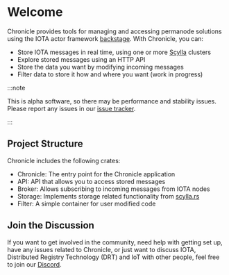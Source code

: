 # Welcome

Chronicle provides tools for managing and accessing permanode solutions using the IOTA actor framework [backstage](https://github.com/iotaledger/backstage). With Chronicle, you can:

- Store IOTA messages in real time, using one or more [Scylla](https://www.scylladb.com/) clusters
- Explore stored messages using an HTTP API
- Store the data you want by modifying incoming messages
- Filter data to store it how and where you want (work in progress)

:::note

This is alpha software, so there may be performance and stability issues. Please report any issues in our [issue tracker](https://github.com/iotaledger/chronicle.rs/issues/new).

:::

## Project Structure

Chronicle includes the following crates:

- Chronicle: The entry point for the Chronicle application
- API: API that allows you to access stored messages
- Broker: Allows subscribing to incoming messages from IOTA nodes
- Storage: Implements storage related functionality from [scylla.rs](https://github.com/iotaledger/scylla.rs)
- Filter: A simple container for user modified code

## Join the Discussion

If you want to get involved in the community, need help with getting set up, have any issues related to Chronicle, or just want to discuss IOTA, Distributed Registry Technology (DRT) and IoT with other people, feel free to join our [Discord](https://discord.iota.org/).